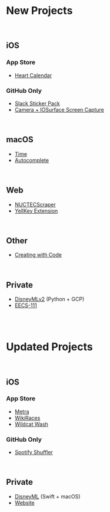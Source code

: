 <br>

# New Projects

<br>

## iOS

### App Store

- [Heart Calendar](https://github.com/atfinke/heart-cal)

### GitHub Only

- [Slack Sticker Pack](https://github.com/atfinke/SlackStickerPack)
- [Camera + IOSurface Screen Capture](https://github.com/atfinke/Camera-IOSurfaceCapture)

<br>

## macOS

- [Time](https://github.com/atfinke/time)
- [Autocomplete](https://github.com/atfinke/Autocomplete)

<br>

## Web

- [NUCTECScraper](https://github.com/atfinke/NUCTECScraper)
- [YellKey Extension](https://github.com/atfinke/YellKey-Extension)

<br>

## Other

- [Creating with Code](https://github.com/atfinke/CreatingWithCode)

<br>

## Private

- [DisneyMLv2](https://github.com/atfinke/DisneyMLv2) (Python + GCP)
- [EECS-111](https://github.com/atfinke/EECS-111)

<br>
<br>

# Updated Projects

<br>

## iOS

### App Store

- [Metra](https://github.com/atfinke/Metra)
- [WikiRaces](https://github.com/atfinke/WikiRaces)
- [Wildcat Wash](https://github.com/atfinke/Wildcat-Wash)

### GitHub Only

- [Spotify Shuffler](https://github.com/atfinke/SpotifyShuffler)

<br>

## Private

- [DisneyML](https://github.com/atfinke/DisneyML) (Swift + macOS)
- [Website](https://github.com/atfinke/Website)
